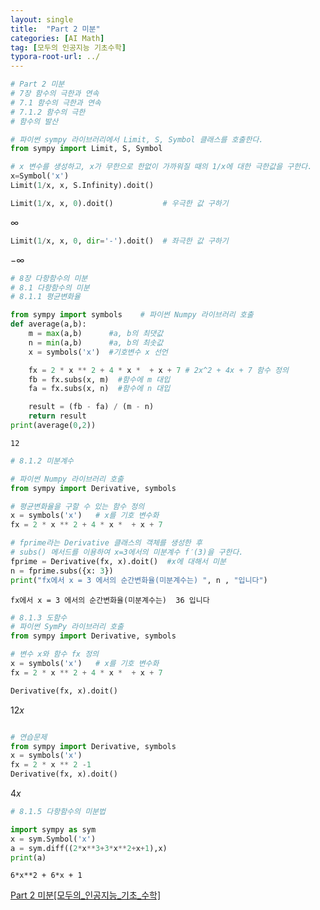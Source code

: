 ```yaml
---
layout: single
title:  "Part 2 미분"
categories: [AI Math]
tag: [모두의 인공지능 기초수학]
typora-root-url: ../
---
```


```python
# Part 2 미분
# 7장 함수의 극한과 연속
# 7.1 함수의 극한과 연속
# 7.1.2 함수의 극한
# 함수의 발산

# 파이썬 sympy 라이브러리에서 Limit, S, Symbol 클래스를 호출한다.
from sympy import Limit, S, Symbol

# x 변수를 생성하고, x가 무한으로 한없이 가까워질 때의 1/x에 대한 극한값을 구한다.
x=Symbol('x')
Limit(1/x, x, S.Infinity).doit()
```


```python
Limit(1/x, x, 0).doit()           # 우극한 값 구하기
```




$\displaystyle \infty$




```python
Limit(1/x, x, 0, dir='-').doit()  # 좌극한 값 구하기 
```




$\displaystyle -\infty$




```python
# 8장 다항함수의 미분
# 8.1 다항함수의 미분
# 8.1.1 평균변화율

from sympy import symbols    # 파이썬 Numpy 라이브러리 호출
def average(a,b):
    m = max(a,b)      #a, b의 최댓값
    n = min(a,b)      #a, b의 최솟값
    x = symbols('x')  #기호변수 x 선언

    fx = 2 * x ** 2 + 4 * x *  + x + 7 # 2x^2 + 4x + 7 함수 정의
    fb = fx.subs(x, m)  #함수에 m 대입
    fa = fx.subs(x, n)  #함수에 n 대입

    result = (fb - fa) / (m - n)
    return result
print(average(0,2))
```

    12
    


```python
# 8.1.2 미분계수

# 파이썬 Numpy 라이브러리 호출
from sympy import Derivative, symbols

# 평균변화율을 구할 수 있는 함수 정의
x = symbols('x')   # x를 기호 변수화
fx = 2 * x ** 2 + 4 * x *  + x + 7

# fprime라는 Derivative 클래스의 객체를 생성한 후
# subs() 메서드를 이용하여 x=3에서의 미분계수 f′(3)을 구한다.
fprime = Derivative(fx, x).doit()  #x에 대해서 미분
n = fprime.subs({x: 3})
print("fx에서 x = 3 에서의 순간변화율(미분계수는) ", n , "입니다")
```

    fx에서 x = 3 에서의 순간변화율(미분계수는)  36 입니다
    


```python
# 8.1.3 도함수
# 파이썬 SymPy 라이브러리 호출
from sympy import Derivative, symbols

# 변수 x와 함수 fx 정의
x = symbols('x')   # x를 기호 변수화
fx = 2 * x ** 2 + 4 * x *  + x + 7

Derivative(fx, x).doit()

```




$\displaystyle 12 x$




```python

# 연습문제
from sympy import Derivative, symbols
x = symbols('x') 
fx = 2 * x ** 2 -1 
Derivative(fx, x).doit()

```




$\displaystyle 4 x$




```python
# 8.1.5 다항함수의 미분법

import sympy as sym
x = sym.Symbol('x')
a = sym.diff((2*x**3+3*x**2+x+1),x)
print(a)
```

    6*x**2 + 6*x + 1
    

[Part 2 미분[모두의_인공지능_기초_수학]](https://github.com/gilbutITbook/080246/blob/master/2_%EB%AF%B8%EB%B6%84.ipynb)